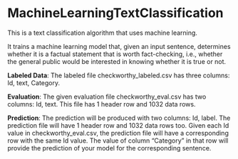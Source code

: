 # MachineLearningTextClassification
This is a text classification algorithm that uses machine learning. 

It trains a machine learning model that, given an input sentence, determines whether it is a factual statement that is worth fact-checking, i.e., whether the general public would be interested in knowing whether it is true or not.

**Labeled Data**: The labeled file checkworthy_labeled.csv has three columns: Id, text, Category.

**Evaluation**: The given evaluation file checkworthy_eval.csv has two columns: Id, text. This file has 1 header row and 1032 data rows. 

**Prediction**: The prediction will be produced with two columns: Id, label. The prediction file will have 1 header row and 1032 data rows too. Given each Id value in checkworthy_eval.csv, the prediction file will have a corresponding row with the same Id value. The value of column “Category” in that row will provide the prediction of your model for the corresponding sentence.
